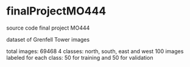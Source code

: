 # finalProjectMO444
source code final project MO444

dataset of Grenfell Tower images

total images: 69468
4 classes: north, south, east and west 
100 images labeled for each class: 50 for training and 50 for validation
